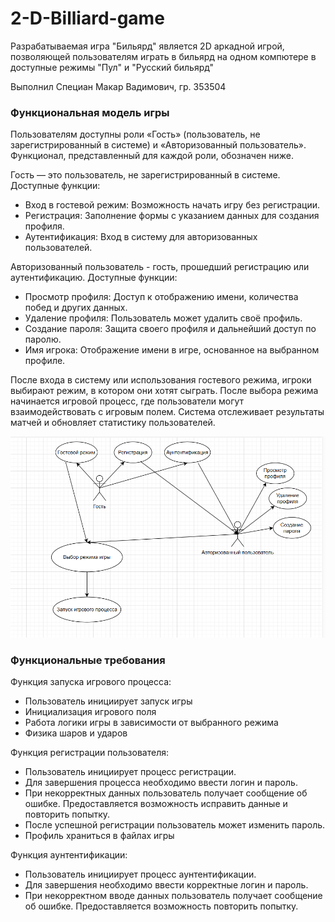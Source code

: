 # 2-D-Billiard-game
Разрабатываемая игра "Бильярд" является 2D аркадной игрой, позволяющей пользователям играть в бильярд на одном компютере в доступные режимы "Пул" и "Русский бильярд"

Выполнил Специан Макар Вадимович, гр. 353504

### Функциональная модель игры

Пользователям доступны роли «Гость» (пользователь, не зарегистрированный в системе) и «Авторизованный пользователь». Функционал, представленный для каждой роли, обозначен ниже.

Гость — это пользователь, не зарегистрированный в системе. Доступные функции:

* Вход в гостевой режим: Возможность начать игру без регистрации.
* Регистрация: Заполнение формы с указанием данных для создания профиля.
* Аутентификация: Вход в систему для авторизованных пользователей.

Авторизованный пользователь - гость, прошедший регистрацию или аутентификацию. Доступные функции:

* Просмотр профиля: Доступ к отображению имени, количества побед и других данных.
* Удаление профиля: Пользователь может удалить своё профиль.
* Создание пароля: Защита своего профиля и дальнейший доступ по паролю.
* Имя игрока: Отображение имени в игре, основанное на выбранном профиле.

После входа в систему или использования гостевого режима, игроки выбирают режим, в котором они хотят сыграть. После выбора режима начинается игровой процесс, где пользователи могут взаимодействовать с игровым полем. Система отслеживает результаты матчей и обновляет статистику пользователей.

![Use case diagram](images/Diagram.png)

### Функциональные требования 

Функция запуска игрового процесса:
- Пользователь инициирует запуск игры
- Инициализация игрового поля
- Работа логики игры в зависимости от выбранного режима
- Физика шаров и ударов

Функция регистрации пользователя:
- Пользователь инициирует процесс регистрации.
- Для завершения процесса необходимо ввести логин и пароль.
- При некорректных данных пользователь получает сообщение об ошибке. Предоставляется возможность исправить данные и
  повторить попытку.
- После успешной регистрации пользователь может изменить пароль.
- Профиль храниться в файлах игры

Функция аунтентификации:
- Пользователь инициирует процесс аунтентификации.
- Для завершения необходимо ввести корректные логин и пароль.
- При некорректном вводе данных пользователь получает сообщение об ошибке. Предоставляется возможность повторить попытку.

